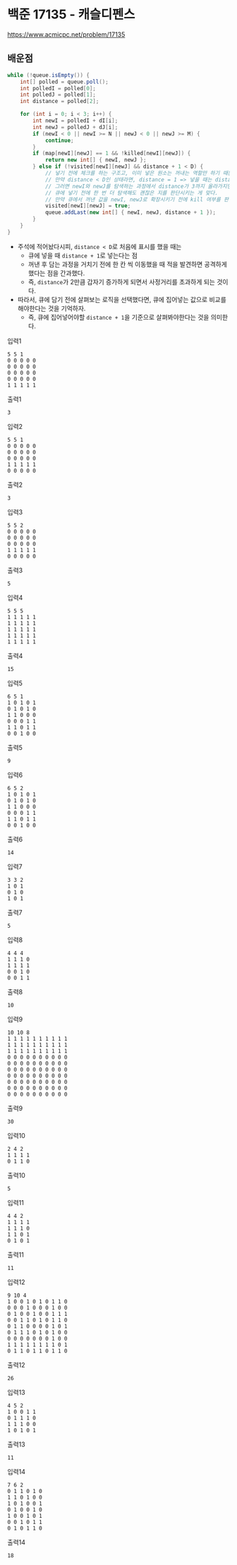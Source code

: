 # 백준 17135 - 캐슬디펜스
https://www.acmicpc.net/problem/17135

## 배운점
```java
while (!queue.isEmpty()) {
    int[] polled = queue.poll();
    int polledI = polled[0];
    int polledJ = polled[1];
    int distance = polled[2];

    for (int i = 0; i < 3; i++) {
        int newI = polledI + dI[i];
        int newJ = polledJ + dJ[i];
        if (newI < 0 || newI >= N || newJ < 0 || newJ >= M) {
            continue;
        }
        if (map[newI][newJ] == 1 && !killed[newI][newJ]) {
            return new int[] { newI, newJ };
        } else if (!visited[newI][newJ] && distance + 1 < D) {
            // 넣기 전에 체크를 하는 구조고, 이미 넣은 원소는 꺼내는 역할만 하기 때문에, distance + 1 < D여야 한다.
            // 만약 distance < D인 상태라면, distance = 1 => 넣을 때는 distance + 1 = 2인 상태로 넣어지고,
            // 그러면 newI와 newJ를 탐색하는 과정에서 distance가 3까지 올라가지만, 큐에 넣기도 전에 1에 해당하면 바로 리턴해버린다.
            // 큐에 넣기 전에 한 번 더 탐색해도 괜찮은 지를 판단시키는 게 맞다.
            // 만약 큐에서 꺼낸 값을 newI, newJ로 확장시키기 전에 kill 여부를 판단하는 로직 구조라면 distance < D 로직이 타당할 수 있다.
            visited[newI][newJ] = true;
            queue.addLast(new int[] { newI, newJ, distance + 1 });
        }
    }
}
```
- 주석에 적어놨다시피, `distance < D`로 처음에 표시를 했을 때는
  - 큐에 넣을 때 `distance + 1`로 넣는다는 점
  - 꺼낸 후 담는 과정을 거치기 전에 한 칸 씩 이동했을 때 적을 발견하면 공격하게 했다는 점을 간과했다.
  - 즉, `distance`가 2만큼 갑자기 증가하게 되면서 사정거리를 초과하게 되는 것이다.
- 따라서, 큐에 담기 전에 살펴보는 로직을 선택했다면, 큐에 집어넣는 값으로 비교를 해야한다는 것을 기억하자.
  - 즉, 큐에 집어넣어야할 `distance + 1`을 기준으로 살펴봐야한다는 것을 의미한다.

입력1
```text
5 5 1
0 0 0 0 0
0 0 0 0 0
0 0 0 0 0
0 0 0 0 0
1 1 1 1 1
```
출력1
```text
3
```

입력2
```text
5 5 1
0 0 0 0 0
0 0 0 0 0
0 0 0 0 0
1 1 1 1 1
0 0 0 0 0
```
출력2
```text
3
```

입력3
```text
5 5 2
0 0 0 0 0
0 0 0 0 0
0 0 0 0 0
1 1 1 1 1
0 0 0 0 0
```
출력3
```text
5
```

입력4
```text
5 5 5
1 1 1 1 1
1 1 1 1 1
1 1 1 1 1
1 1 1 1 1
1 1 1 1 1
```
출력4
```text
15
```

입력5
```text
6 5 1
1 0 1 0 1
0 1 0 1 0
1 1 0 0 0
0 0 0 1 1
1 1 0 1 1
0 0 1 0 0
```
출력5
```text
9
```

입력6
```text
6 5 2
1 0 1 0 1
0 1 0 1 0
1 1 0 0 0
0 0 0 1 1
1 1 0 1 1
0 0 1 0 0
```
출력6
```text
14
```

입력7
```text
3 3 2
1 0 1
0 1 0
1 0 1
```
출력7
```text
5
```

입력8
```text
4 4 4
1 1 1 0
1 1 1 1
0 0 1 0
0 0 1 1
```
출력8
```text
10
```

입력9
```text
10 10 8
1 1 1 1 1 1 1 1 1 1
1 1 1 1 1 1 1 1 1 1
1 1 1 1 1 1 1 1 1 1
0 0 0 0 0 0 0 0 0 0
0 0 0 0 0 0 0 0 0 0
0 0 0 0 0 0 0 0 0 0
0 0 0 0 0 0 0 0 0 0
0 0 0 0 0 0 0 0 0 0
0 0 0 0 0 0 0 0 0 0
0 0 0 0 0 0 0 0 0 0
```
출력9
```text
30
```

입력10
```text
2 4 2
1 1 1 1
0 1 1 0
```
출력10
```text
5
```

입력11
```text
4 4 2
1 1 1 1
1 1 1 0
1 1 0 1
0 1 0 1
```
출력11
```text
11
```

입력12
```text
9 10 4
1 0 0 1 0 1 0 1 1 0
0 0 0 1 0 0 0 1 0 0
0 1 0 0 1 0 0 1 1 1
0 0 1 1 0 1 0 1 1 0
0 1 1 0 0 0 0 1 0 1
0 1 1 1 0 1 0 1 0 0
0 0 0 0 0 0 0 1 0 0
1 1 1 1 1 1 1 1 0 1
0 1 1 0 1 1 0 1 1 0
```
출력12
```text
26
```

입력13
```text
4 5 2
1 0 0 1 1
0 1 1 1 0
1 1 1 0 0
1 0 1 0 1
```
출력13
```text
11
```

입력14
```text
7 6 2
0 1 1 0 1 0
1 1 0 1 0 0
1 0 1 0 0 1
0 1 0 0 1 0
1 0 0 1 0 1
0 0 1 0 1 1
0 1 0 1 1 0
```
출력14
```text
18
```